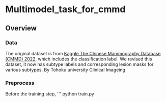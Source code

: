 # Multimodel_task_for_cmmd

## Overview

### Data
The original dataset is from [Kaggle The Chinese Mammography Database (CMMD) 2022](https://www.kaggle.com/datasets/tommyngx/cmmd2022), which includes the classification label. 
We revised this dataset, it now has subtype labels and corresponding lesion masks for various subtypes. By Tohoku university Clinical Imageing

### Preprocess

Before the training step,
''' python train.py


